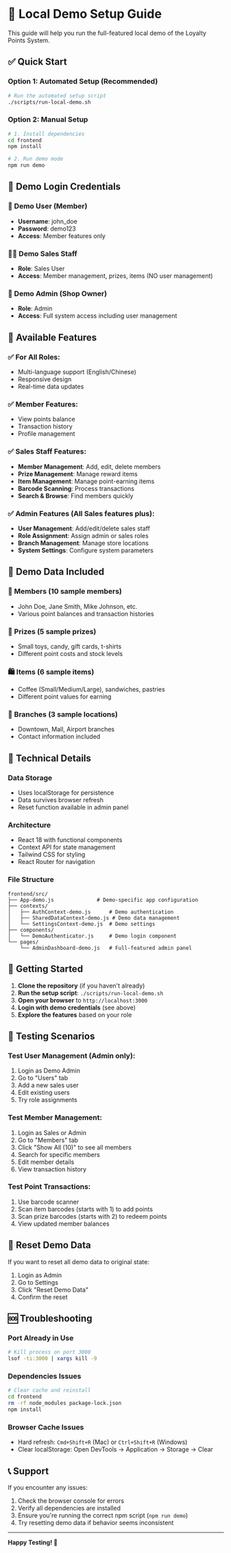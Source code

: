 # 🚀 Local Demo Setup Guide

This guide will help you run the full-featured local demo of the Loyalty Points System.

## ✅ Quick Start

### Option 1: Automated Setup (Recommended)
```bash
# Run the automated setup script
./scripts/run-local-demo.sh
```

### Option 2: Manual Setup
```bash
# 1. Install dependencies
cd frontend
npm install

# 2. Run demo mode
npm run demo
```

## 🔑 Demo Login Credentials

### 👤 Demo User (Member)
- **Username**: john_doe
- **Password**: demo123
- **Access**: Member features only

### 👨‍💼 Demo Sales Staff
- **Role**: Sales User
- **Access**: Member management, prizes, items (NO user management)

### 👑 Demo Admin (Shop Owner)
- **Role**: Admin
- **Access**: Full system access including user management

## 🎯 Available Features

### ✅ For All Roles:
- Multi-language support (English/Chinese)
- Responsive design
- Real-time data updates

### ✅ Member Features:
- View points balance
- Transaction history
- Profile management

### ✅ Sales Staff Features:
- **Member Management**: Add, edit, delete members
- **Prize Management**: Manage reward items
- **Item Management**: Manage point-earning items
- **Barcode Scanning**: Process transactions
- **Search & Browse**: Find members quickly

### ✅ Admin Features (All Sales features plus):
- **User Management**: Add/edit/delete sales staff
- **Role Assignment**: Assign admin or sales roles
- **Branch Management**: Manage store locations
- **System Settings**: Configure system parameters

## 🎨 Demo Data Included

### 👥 Members (10 sample members)
- John Doe, Jane Smith, Mike Johnson, etc.
- Various point balances and transaction histories

### 🎁 Prizes (5 sample prizes)
- Small toys, candy, gift cards, t-shirts
- Different point costs and stock levels

### 🛍️ Items (6 sample items)
- Coffee (Small/Medium/Large), sandwiches, pastries
- Different point values for earning

### 🏢 Branches (3 sample locations)
- Downtown, Mall, Airport branches
- Contact information included

## 🔧 Technical Details

### Data Storage
- Uses localStorage for persistence
- Data survives browser refresh
- Reset function available in admin panel

### Architecture
- React 18 with functional components
- Context API for state management
- Tailwind CSS for styling
- React Router for navigation

### File Structure
```
frontend/src/
├── App-demo.js              # Demo-specific app configuration
├── contexts/
│   ├── AuthContext-demo.js      # Demo authentication
│   ├── SharedDataContext-demo.js # Demo data management
│   └── SettingsContext-demo.js  # Demo settings
├── components/
│   └── DemoAuthenticator.js     # Demo login component
└── pages/
    └── AdminDashboard-demo.js   # Full-featured admin panel
```

## 🚀 Getting Started

1. **Clone the repository** (if you haven't already)
2. **Run the setup script**: `./scripts/run-local-demo.sh`
3. **Open your browser** to `http://localhost:3000`
4. **Login with demo credentials** (see above)
5. **Explore the features** based on your role

## 🎯 Testing Scenarios

### Test User Management (Admin only):
1. Login as Demo Admin
2. Go to "Users" tab
3. Add a new sales user
4. Edit existing users
5. Try role assignments

### Test Member Management:
1. Login as Sales or Admin
2. Go to "Members" tab
3. Click "Show All (10)" to see all members
4. Search for specific members
5. Edit member details
6. View transaction history

### Test Point Transactions:
1. Use barcode scanner
2. Scan item barcodes (starts with 1) to add points
3. Scan prize barcodes (starts with 2) to redeem points
4. View updated member balances

## 🔄 Reset Demo Data

If you want to reset all demo data to original state:
1. Login as Admin
2. Go to Settings
3. Click "Reset Demo Data"
4. Confirm the reset

## 🆘 Troubleshooting

### Port Already in Use
```bash
# Kill process on port 3000
lsof -ti:3000 | xargs kill -9
```

### Dependencies Issues
```bash
# Clear cache and reinstall
cd frontend
rm -rf node_modules package-lock.json
npm install
```

### Browser Cache Issues
- Hard refresh: `Cmd+Shift+R` (Mac) or `Ctrl+Shift+R` (Windows)
- Clear localStorage: Open DevTools → Application → Storage → Clear

## 📞 Support

If you encounter any issues:
1. Check the browser console for errors
2. Verify all dependencies are installed
3. Ensure you're running the correct npm script (`npm run demo`)
4. Try resetting demo data if behavior seems inconsistent

---

**Happy Testing! 🎉**
